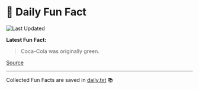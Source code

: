 # 🌟 Daily Fun Fact

![Last Updated](https://img.shields.io/badge/Last_Updated-2025_09_07-blue?style=flat-square)

**Latest Fun Fact:**

> Coca-Cola was originally green.

[Source](http://www.djtech.net/humor/useless_facts.htm)

---

Collected Fun Facts are saved in [daily.txt](daily.txt) 📚
